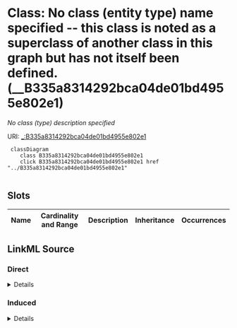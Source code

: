 

# Class: No class (entity type) name specified -- this class is noted as a superclass of another class in this graph but has not itself been defined. (__B335a8314292bca04de01bd4955e802e1)


_No class (type) description specified_







URI: [_:B335a8314292bca04de01bd4955e802e1](_:B335a8314292bca04de01bd4955e802e1)






```mermaid
 classDiagram
    class B335a8314292bca04de01bd4955e802e1
    click B335a8314292bca04de01bd4955e802e1 href "../B335a8314292bca04de01bd4955e802e1"
      
```




<!-- no inheritance hierarchy -->


## Slots

| Name | Cardinality and Range | Description | Inheritance | Occurrences |
| ---  | --- | --- | --- | --- |














## LinkML Source

<!-- TODO: investigate https://stackoverflow.com/questions/37606292/how-to-create-tabbed-code-blocks-in-mkdocs-or-sphinx -->

### Direct

<details>

```yaml
name: __B335a8314292bca04de01bd4955e802e1
conforms_to: No schema conformance document specified
description: No class (type) description specified
title: No class (entity type) name specified -- this class is noted as a superclass
  of another class in this graph but has not itself been defined.
from_schema: sawgraph-kg
rank: 1000
class_uri: _:B335a8314292bca04de01bd4955e802e1

```
</details>

### Induced

<details>

```yaml
name: __B335a8314292bca04de01bd4955e802e1
conforms_to: No schema conformance document specified
description: No class (type) description specified
title: No class (entity type) name specified -- this class is noted as a superclass
  of another class in this graph but has not itself been defined.
from_schema: sawgraph-kg
rank: 1000
class_uri: _:B335a8314292bca04de01bd4955e802e1

```
</details>